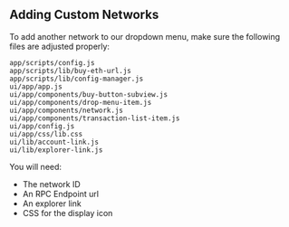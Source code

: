 ## Adding Custom Networks

To add another network to our dropdown menu, make sure the following files are adjusted properly:

```
app/scripts/config.js
app/scripts/lib/buy-eth-url.js
app/scripts/lib/config-manager.js
ui/app/app.js
ui/app/components/buy-button-subview.js
ui/app/components/drop-menu-item.js
ui/app/components/network.js
ui/app/components/transaction-list-item.js
ui/app/config.js
ui/app/css/lib.css
ui/lib/account-link.js
ui/lib/explorer-link.js
```

You will need:

- The network ID
- An RPC Endpoint url
- An explorer link
- CSS for the display icon
